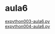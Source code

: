 # aula6 
<a href='https://gabrielryanft.github.io/learning/cursoemvideo/python/exerciciospython/aula6/expython003-aula6.py/' target='_blank' rel='next'>expython003-aula6.py</a><br/>
<a href='https://gabrielryanft.github.io/learning/cursoemvideo/python/exerciciospython/aula6/expython004-aula6.py/' target='_blank' rel='next'>expython004-aula6.py</a><br/>
